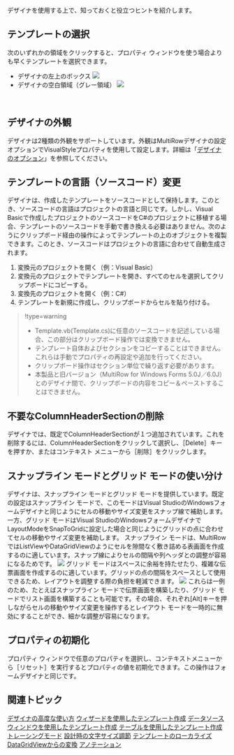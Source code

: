 デザイナを使用する上で、知っておくと役立つヒントを紹介します。

## テンプレートの選択

次のいずれかの領域をクリックすると、プロパティ ウィンドウを使う場合よりも早くテンプレートを選択できます。
* デザイナの左上のボックス
    ![](/DOCUMENT_SITE_LINK_PREFIX_HERE/document-site-files/images/f148c511-6e98-4b55-9904-150a375d5825/images/userguide/designeradvanced_hint_topleftbox.png)
* デザイナの空白領域（グレー領域）
    ![](/DOCUMENT_SITE_LINK_PREFIX_HERE/document-site-files/images/f148c511-6e98-4b55-9904-150a375d5825/images/userguide/designeradvanced_hint_grayarea.png)
<br>

## デザイナの外観

デザイナは2種類の外観をサポートしています。外観はMultiRowデザイナの設定オプションでVisualStyleプロパティを使用して設定します。詳細は「[デザイナのオプション](gcdocsite__documentlink?toc-item-id=2a9146c9-53dd-48ee-b6ef-a3964fe07b78)」を参照してください。

## テンプレートの言語（ソースコード）変更

デザイナは、作成したテンプレートをソースコードとして保持します。このとき、ソースコードの言語はプロジェクトの言語と同じです。しかし、Visual Basicで作成したプロジェクトのソースコードをC#のプロジェクトに移植する場合、テンプレートのソースコードを手動で書き換える必要はありません。次のようにクリップボード経由の操作によってテンプレートの上のオブジェクトを複製できます。このとき、ソースコードはプロジェクトの言語に合わせて自動生成されます。
1. 変換元のプロジェクトを開く（例：Visual Basic）
2. 変換元のプロジェクトでテンプレートを開き、すべてのセルを選択してクリップボードにコピーする。
3. 変換先のプロジェクトを開く（例：C#）
4. テンプレートを新規に作成し、クリップボードからセルを貼り付ける。

> !type=warning
>
> * Template.vb(Template.cs)に任意のソースコードを記述している場合、この部分はクリップボード操作では変換できません。
> * テンプレート自体およびセクションをコピーすることはできません。これらは手動でプロパティの再設定や追加を行ってください。
> * クリップボード操作はセクション単位で繰り返す必要があります。
> * 本製品と旧バージョン（MultiRow for Windows Forms 5.0J／6.0J）とのデザイナ間で、クリップボードの内容をコピー＆ペーストすることはできません。

## 不要なColumnHeaderSectionの削除

デザイナでは、既定でColumnHeaderSectionが１つ追加されています。これを削除するには、ColumnHeaderSectionをクリックして選択し、［Delete］キーを押すか、またはコンテキスト メニューから［削除］をクリックします。

## スナップライン モードとグリッド モードの使い分け

デザイナは、スナップライン モードとグリッド モードを提供しています。既定の設定はスナップライン モードで、このモードはVisual StudioのWindowsフォームデザイナと同じようにセルの移動やサイズ変更をスナップ線で補助します。一方、グリッド モードはVisual StudioのWindowsフォームデザイナでLayoutModeをSnapToGridに設定した場合と同じようにグリッドの点に合わせてセルの移動やサイズ変更を補助します。
スナップライン モードは、MultiRowではListViewやDataGridViewのようにセルを隙間なく敷き詰める表画面を作成するのに適しています。スナップ線によりセルの間隔や列ヘッダとの調整が容易になるためです。
![](/DOCUMENT_SITE_LINK_PREFIX_HERE/document-site-files/images/f148c511-6e98-4b55-9904-150a375d5825/images/userguide/designeradvanced_hint_designersnaplinemode.png)
グリッド モードはスペースに余裕を持たせたり、複雑な伝票画面を作成するのに適しています。グリッドの点の間隔をスペースとして使用できるため、レイアウトを調整する際の負担を軽減できます。
![](/DOCUMENT_SITE_LINK_PREFIX_HERE/document-site-files/images/f148c511-6e98-4b55-9904-150a375d5825/images/userguide/designeradvanced_hint_designergridmode.png)
これらは一例のため、たとえばスナップライン モードで伝票画面を構築したり、グリッド モードでリスト画面を構築することも可能です。その場合、それぞれ[Alt]キーを押しながらセルの移動やサイズ変更を操作するとレイアウト モードを一時的に無効にすることができ、細かな調整が容易になります。

## プロパティの初期化

プロパティ ウィンドウで任意のプロパティを選択し、コンテキストメニューから［リセット］を実行するとプロパティの値を初期化できます。この操作はフォームデザイナと同じです。

## 関連トピック

[デザイナの高度な使い方](gcdocsite__documentlink?toc-item-id=85cf4890-1848-43f8-bdad-5f605c6aec9a)
[ウィザードを使用したテンプレート作成](gcdocsite__documentlink?toc-item-id=79d7cee2-d207-44e9-a702-6a38f2f19c61)
[データソース ウィンドウを使用したテンプレート作成](gcdocsite__documentlink?toc-item-id=927bc80a-4148-459a-87e5-8315a7219bd5)
[テーブルを使用したテンプレート作成](gcdocsite__documentlink?toc-item-id=6a284e3e-e808-4d62-95fc-2204c4c1e3d1)
[トレーシングモード](gcdocsite__documentlink?toc-item-id=fa47eeb9-6211-4366-bc09-43f8d60aff75)
[設計時の文字サイズ調節](gcdocsite__documentlink?toc-item-id=145236b9-85f9-426d-8066-e0b9b7625743)
[テンプレートのローカライズ](gcdocsite__documentlink?toc-item-id=6e008983-95d1-4622-85a5-b2fc7872092e)
[DataGridViewからの変換](gcdocsite__documentlink?toc-item-id=d2b7c7a0-1e84-4007-9726-33e7858c00f5)
[アノテーション](gcdocsite__documentlink?toc-item-id=01ac1460-f8da-41c6-b7bb-80fa754ea1b4)
